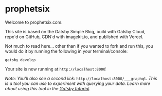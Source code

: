 # prophetsix

Welcome to prophetsix.com.

This site is based on the Gatsby Simple Blog, build with Gatsby Cloud, repo'd on GitHub, CDN'd with imagekit.io, and published with Vercel.

Not much to read here... other than if you wanted to fork and run this, you would do it by running the following in your terminal/console:

```shell
gatsby develop
```

Your site is now running at `http://localhost:8000`!

_Note: You'll also see a second link:_ `http://localhost:8000/___graphql`_. This is a tool you can use to experiment with querying your data. Learn more about using this tool in the [Gatsby tutorial](https://www.gatsbyjs.com/tutorial/part-five/#introducing-graphiql)._
